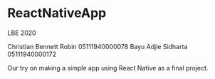 # ReactNativeApp
LBE 2020

Christian Bennett Robin 05111940000078
Bayu Adjie Sidharta 05111940000172

Our try on making a simple app using React Native as a final project.
